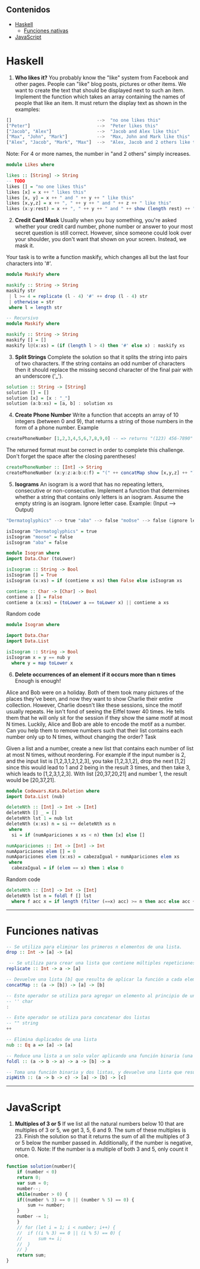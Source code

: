 ## Contenidos
- [Haskell](#hs)
 	- [Funciones nativas](#nativas)
- [JavaScript](#js)
  
<a name="hs"></a>
# Haskell
1. **Who likes it?**
You probably know the "like" system from Facebook and other pages. People can "like" blog posts, pictures or other items. We want to create the text that should be displayed next to such an item.
Implement the function which takes an array containing the names of people that like an item. It must return the display text as shown in the examples:
```hs
[]                                -->  "no one likes this"
["Peter"]                         -->  "Peter likes this"
["Jacob", "Alex"]                 -->  "Jacob and Alex like this"
["Max", "John", "Mark"]           -->  "Max, John and Mark like this"
["Alex", "Jacob", "Mark", "Max"]  -->  "Alex, Jacob and 2 others like this"
```
Note: For 4 or more names, the number in "and 2 others" simply increases.
```hs
module Likes where

likes :: [String] -> String
-- TODO
likes [] = "no one likes this"
likes [x] = x ++ " likes this"
likes [x, y] = x ++ " and " ++ y ++ " like this"
likes [x,y,z] = x ++ ", " ++ y ++ " and " ++ z ++ " like this"
likes (x:y:rest) = x ++ ", " ++ y ++ " and " ++ show (length rest) ++ " others like this"
```
2. **Credit Card Mask**
Usually when you buy something, you're asked whether your credit card number, phone number or answer to your most secret question is still correct. However, since someone could look over your shoulder, you don't want that shown on your screen. Instead, we mask it.

Your task is to write a function maskify, which changes all but the last four characters into '#'.
```hs
module Maskify where

maskify :: String -> String
maskify str 
 | l >= 4 = replicate (l - 4) '#' ++ drop (l - 4) str
 | otherwise = str
 where l = length str

-- Recursivo
module Maskify where

maskify :: String -> String
maskify [] = []
maskify l@(x:xs) = (if (length l > 4) then '#' else x) : maskify xs
```
3. **Split Strings**
Complete the solution so that it splits the string into pairs of two characters. If the string contains an odd number of characters then it should replace the missing second character of the final pair with an underscore ('_').
```hs
solution :: String -> [String]
solution [] = []
solution [x] = [x : "_"]
solution (a:b:xs) = [a, b] : solution xs
```
4. **Create Phone Number**
Write a function that accepts an array of 10 integers (between 0 and 9), that returns a string of those numbers in the form of a phone number.
Example
```hs
createPhoneNumber [1,2,3,4,5,6,7,8,9,0] -- => returns "(123) 456-7890"
```
The returned format must be correct in order to complete this challenge.
Don't forget the space after the closing parentheses!
```hs
createPhoneNumber :: [Int] -> String
createPhoneNumber (x:y:z:a:b:c:f) = "(" ++ concatMap show [x,y,z] ++ ")" ++ " " ++ concatMap show [a,b,c] ++ "-" ++ concatMap show f
```
5. **Isograms**
An isogram is a word that has no repeating letters, consecutive or non-consecutive. Implement a function that determines whether a string that contains only letters is an isogram. Assume the empty string is an isogram. Ignore letter case.
Example: (Input --> Output)
```hs
"Dermatoglyphics" --> true "aba" --> false "moOse" --> false (ignore letter case)

isIsogram "Dermatoglyphics" = true
isIsogram "moose" = false
isIsogram "aba" = false
```
```hs
module Isogram where
import Data.Char (toLower)

isIsogram :: String -> Bool
isIsogram [] = True
isIsogram (x:xs) = if (contiene x xs) then False else isIsogram xs

contiene :: Char -> [Char] -> Bool
contiene a [] = False
contiene a (x:xs) = (toLower a == toLower x) || contiene a xs
```
Random code
```hs
module Isogram where

import Data.Char
import Data.List

isIsogram :: String -> Bool
isIsogram x = y == nub y
  where y = map toLower x
```
6. **Delete occurrences of an element if it occurs more than n times**
Enough is enough!

Alice and Bob were on a holiday. Both of them took many pictures of the places they've been, and now they want to show Charlie their entire collection. However, Charlie doesn't like these sessions, since the motif usually repeats. He isn't fond of seeing the Eiffel tower 40 times.
He tells them that he will only sit for the session if they show the same motif at most N times. Luckily, Alice and Bob are able to encode the motif as a number. Can you help them to remove numbers such that their list contains each number only up to N times, without changing the order?
Task

Given a list and a number, create a new list that contains each number of list at most N times, without reordering.
For example if the input number is 2, and the input list is [1,2,3,1,2,1,2,3], you take [1,2,3,1,2], drop the next [1,2] since this would lead to 1 and 2 being in the result 3 times, and then take 3, which leads to [1,2,3,1,2,3].
With list [20,37,20,21] and number 1, the result would be [20,37,21].
```hs
module Codewars.Kata.Deletion where
import Data.List (nub)

deleteNth :: [Int] -> Int -> [Int]
deleteNth [] _ = []
deleteNth lst 1 = nub lst
deleteNth (x:xs) n = si ++ deleteNth xs n
 where
  si = if (numApariciones x xs < n) then [x] else []

numApariciones :: Int -> [Int] -> Int
numApariciones elem [] = 0
numApariciones elem (x:xs) = cabezaIgual + numApariciones elem xs
 where
  cabezaIgual = if (elem == x) then 1 else 0
```
Random code 
```hs
deleteNth :: [Int] -> Int -> [Int]
deleteNth lst n = foldl f [] lst
  where f acc x = if length (filter (==x) acc) >= n then acc else acc ++ [x]
```
---
<a name="nativas"></a>
# Funciones nativas
```hs
-- Se utiliza para eliminar los primeros n elementos de una lista.
drop :: Int -> [a] -> [a]

 -- Se utiliza para crear una lista que contiene múltiples repeticiones de un mismo valor.
replicate :: Int -> a -> [a]

-- Devuelve una lista [b] que resulta de aplicar la función a cada elemento de la lista y luego concatenar los resultados.
concatMap :: (a -> [b]) -> [a] -> [b]

-- Este operador se utiliza para agregar un elemento al principio de una lista
-- '' char
:

-- Este operador se utiliza para concatenar dos listas
-- "" string
++

-- Elimina duplicados de una lista
nub :: Eq a => [a] -> [a]

-- Reduce una lista a un solo valor aplicando una función binaria (una operación que toma dos argumentos) y un valor acumulador inicial a los elementos de la lista.
foldl :: (a -> b -> a) -> a -> [b] -> a

-- Toma una función binaria y dos listas, y devuelve una lista que resulta de aplicar la función binaria a los elementos correspondientes de las dos listas. Si una de las listas es más corta que la otra, los elementos sobrantes de la lista más larga se ignoran
zipWith :: (a -> b -> c) -> [a] -> [b] -> [c]
```
---
<a name="js"></a>
# JavaScript
1. **Multiples of 3 or 5**
If we list all the natural numbers below 10 that are multiples of 3 or 5, we get 3, 5, 6 and 9. The sum of these multiples is 23.
Finish the solution so that it returns the sum of all the multiples of 3 or 5 below the number passed in.
Additionally, if the number is negative, return 0.
Note: If the number is a multiple of both 3 and 5, only count it once.
```js
function solution(number){
    if (number < 0)
	return 0;
    var sum = 0;
    number--;
    while(number > 0) {
	if((number % 3) == 0 || (number % 5) == 0) {
	    sum += number;
	}
	number -= 1;
    }
    // for (let i = 1; i < number; i++) {
    // 	if ((i % 3) == 0 || (i % 5) == 0) {
    // 	    sum += i;
    // 	}
    // }
    return sum;
}
```
